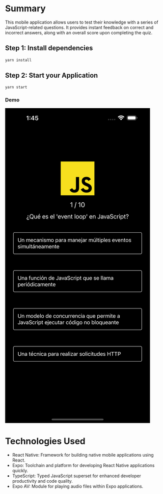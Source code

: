 # Summary

This mobile application allows users to test their knowledge with a series of JavaScript-related questions. It provides instant feedback on correct and incorrect answers, along with an overall score upon completing the quiz.

## Step 1: Install dependencies

```bash
yarn install
```

## Step 2: Start your Application

```bash
yarn start
```

### Demo

![Preview](https://github.com/ramogollon1/react-native-expo-quiz/blob/main/preview.png)

# Technologies Used

- React Native: Framework for building native mobile applications using React.
- Expo: Toolchain and platform for developing React Native applications quickly.
- TypeScript: Typed JavaScript superset for enhanced developer productivity and code quality.
- Expo AV: Module for playing audio files within Expo applications.
